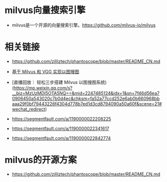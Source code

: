 # milvus向量搜索引擎
* milvus是一个开源的向量搜索引擎。https://github.com/milvus-io/milvus

# 相关链接

* https://github.com/zilliztech/phantoscope/blob/master/README_CN.md

* [基于 Milvus 和 VGG 实现以图搜图](https://tutorials.milvus.io/how-to-do-reverse-image-search-with-milvus/index.html?index=..%2F..cn#4)

* [直播回放｜ 轻松三步搭建 Milvus 以图搜图系统)(https://mp.weixin.qq.com/s?__biz=MzUzMDI5OTA5NQ==&mid=2247485124&idx=1&sn=7f46d56ea70906450a543020c7b0d4ec&chksm=fa52a77ccd252e6ab0b660968bbaaa29f0bf79443226f4304d778b7ed1d3cd8794090a50a60f&scene=21#wechat_redirect)

* https://segmentfault.com/a/1190000022208225

* https://segmentfault.com/a/1190000022341617

* https://segmentfault.com/a/1190000022842774

# milvus的开源方案
* https://github.com/zilliztech/phantoscope/blob/master/README_CN.md
